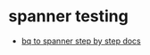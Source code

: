 # spanner testing

- [bq to spanner step by step docs](https://github.com/liuchenggang2014/doc/blob/main/bq-to-spanner.pdf)

